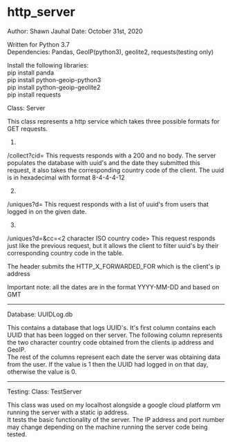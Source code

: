 # http_server

Author: Shawn Jauhal
Date: October 31st, 2020

Written for Python 3.7  
Dependencies:
Pandas, GeoIP(python3), geolite2, requests(testing only)

Install the following libraries:  
pip install panda  
pip install python-geoip-python3   
pip install python-geoip-geolite2   
pip install requests

Class: Server

This class represents a http service which takes three possible formats for GET requests.

1.
/collect?cid=<UUID>
This requests responds with a 200 and no body.  The server populates the database with uuid's and the date they 
submitted this request, it also takes the corresponding country code of the client.  The uuid is in hexadecimal
with format 8-4-4-4-12

2.
/uniques?d=<date>
This request responds with a list of uuid's from users that logged in on the given date.

3.
/uniques?d=<date>&cc=<2 character ISO country code>
This request responds just like the previous request, but it allows the client to filter uuid's by their corresponding
country code in the table.

The header submits the HTTP_X_FORWARDED_FOR which is the client's ip address

Important note: all the dates are in the format YYYY-MM-DD and based on GMT

------------------------------------------------------------------------------------------------------------------------

Database: UUIDLog.db

This contains a database that logs UUID's.  It's first column contains each UUID that has been logged on ther server. 
The following column represents the two character country code obtained from the clients ip address and GeoIP.  
The rest of the columns represent each date the server was obtaining data from the user.  If the value is 1 then the 
UUID had logged in on that day, otherwise the value is 0.

------------------------------------------------------------------------------------------------------------------------

Testing: 
Class: TestServer

This class was used on my localhost alongside a google cloud platform vm running the server with a static ip address.  
It tests the basic functionality of the server.  The IP address and port number may change depending on the machine
running the server code being tested.
